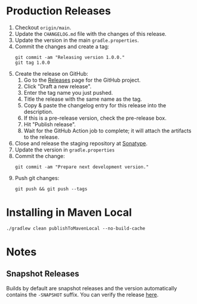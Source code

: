 # Production Releases

1. Checkout `origin/main`.
1. Update the `CHANGELOG.md` file with the changes of this release.
1. Update the version in the main `gradle.properties`.
1. Commit the changes and create a tag:
   ```
   git commit -am "Releasing version 1.0.0."
   git tag 1.0.0
   ```
1. Create the release on GitHub:
   1. Go to the [Releases](https://github.com/ggrell/RxReactor/releases) page for the GitHub project.
   1. Click "Draft a new release".
   1. Enter the tag name you just pushed.
   1. Title the release with the same name as the tag.
   1. Copy & paste the changelog entry for this release into the description.
   1. If this is a pre-release version, check the pre-release box.
   1. Hit "Publish release".
   1. Wait for the GitHub Action job to complete; it will attach the artifacts to the release.
1. Close and release the staging repository at [Sonatype](https://oss.sonatype.org/#stagingRepositories).
1. Update the version in `gradle.properties`
1. Commit the change:
   ```
   git commit -am "Prepare next development version."
   ```
1. Push git changes:
   ```
   git push && git push --tags
   ```

# Installing in Maven Local

```
./gradlew clean publishToMavenLocal --no-build-cache
```

# Notes

## Snapshot Releases

Builds by default are snapshot releases and the version automatically contains the `-SNAPSHOT` suffix. 
You can verify the release [here](https://oss.sonatype.org/content/repositories/snapshots/com/gyurigrell/rxreactor/).
